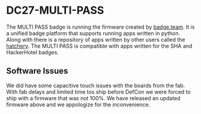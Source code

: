 # DC27-MULTI-PASS
The MULTI PASS badge is running the firmware created by [badge.team](https://github.com/badgeteam/ESP32-Firmware). It is a unified badge platform that supports running apps written in python. Along with there is a repository of apps written by other users called the [hatchery](https://badge.team/). The MULTI PASS is compatible with apps written for the SHA and HackerHotel badges.

## Software Issues

We did have some capacitive touch issues with the boards from the fab. With fab delays and limited time tos ship before DefCon we were forced to ship with a firmware that was not 100%. We have released an updated firmware above and we appologize for the inconvenience.
